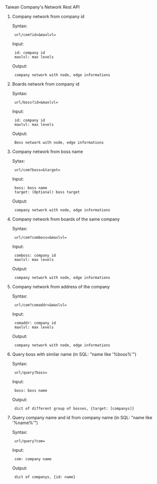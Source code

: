 Taiwan Company's Network Rest API

1. Company network from company id

    Syntax:

        url/com?id=&maxlvl=

    Input:

        id: company id
        maxlvl: max levels

    Output:

        company network with node, edge informations

2. Boards network from company id

    Syntax:

        url/boss?id=&maxlvl=

    Input:

        id: company id
        maxlvl: max levels

    Output:

        Boss network with node, edge informations


3. Company network from boss name

    Sytax:

        url/com?boss=&target=

    Input:

        boss: boss name
        target: (Optional) boss target

    Output:

        company network with node, edge informations


4. Company network from boards of the same company

    Syntax:

        url/com?comboss=&maxlvl=

    Input:

        comboss: company id
        maxlvl: max levels

    Output:

        company network with node, edge informations

5. Company network from address of the company

    Syntax:

        url/com?comaddr=&maxlvl=

    Input:

        comaddr: company id
        maxlvl: max levels

    Output:

        company network with node, edge informations

6. Query boss with similar name (in SQL: "name like '%boss%'")

    Syntax:

        url/query?boss=

    Input:

        boss: boss name

    Output:

        dict of different group of bosses, {target: [companys]}

7. Query company name and id from company name (in SQL: "name like '%name%'")

    Syntax:

        url/query?com=

    Input:

        com: company name

    Output:

        dict of companys, {id: name}
